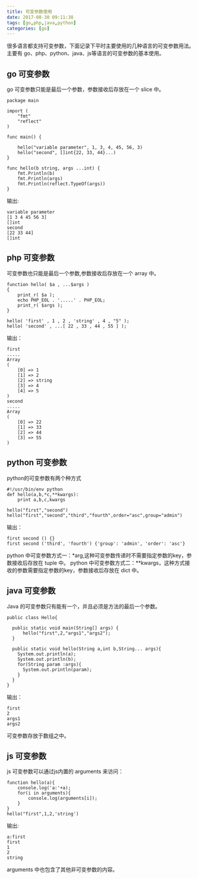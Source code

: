 ```yaml
---
title: 可变参数使用
date: 2017-08-30 09:11:38
tags: [go,php,java,python]
categories: [go]
---
```


很多语言都支持可变参数，下面记录下平时主要使用的几种语言的可变参数用法。主要有 go、php、python、java、js等语言的可变参数的基本使用。

<!--more-->

## go 可变参数

go 可变参数只能是最后一个参数，参数接收后存放在一个 slice 中。
```
package main

import (
	"fmt"
	"reflect"
)

func main() {

	hello("variable parameter", 1, 3, 4, 45, 56, 3)
	hello("second", []int{22, 33, 44}...)
}

func hello(b string, args ...int) {
	fmt.Println(b)
	fmt.Println(args)
	fmt.Println(reflect.TypeOf(args))
}

```
输出:
```
variable parameter
[1 3 4 45 56 3]
[]int
second
[22 33 44]
[]int
```

## php 可变参数
可变参数也只能是最后一个参数,参数接收后存放在一个 array 中。
```
function hello( $a , ...$args )
{
	print_r( $a );
	echo PHP_EOL . '.....' . PHP_EOL;
	print_r( $args );
}

hello( 'first' , 1 , 2 , 'string' , 4 , "5" );
hello( 'second' , ...[ 22 , 33 , 44 , 55 ] );
```
输出：
```
first
.....
Array
(
    [0] => 1
    [1] => 2
    [2] => string
    [3] => 4
    [4] => 5
)
second
.....
Array
(
    [0] => 22
    [1] => 33
    [2] => 44
    [3] => 55
)
```

## python 可变参数
python的可变参数有两个种方式

```
#!/usr/bin/env python
def hello(a,b,*c,**kwargs):
    print a,b,c,kwargs

hello("first","second")
hello("first","second","third","fourth",order="asc",group="admin")
```
输出：
```
first second () {}
first second ('third', 'fourth') {'group': 'admin', 'order': 'asc'}
```

python 中可变参数方式一：*arg,这种可变参数传递时不需要指定参数的key，参数接收后存放在 tuple 中。
python 中可变参数方式二：**kwargs，这种方式接收的参数需要指定参数的key，参数接收后存放在 dict 中。

## java 可变参数

Java 的可变参数只有能有一个，并且必须是方法的最后一个参数。
```
public class Hello{

  public static void main(String[] args) {
      hello("first",2,"args1","args2");
  }

  public static void hello(String a,int b,String... args){
    System.out.println(a);
    System.out.println(b);
    for(String param :args){
      System.out.println(param);
    }
  }
}

```
输出：
```
first
2
args1
args2

```
可变参数存放于数组之中。

## js 可变参数
js 可变参数可以通过js内置的 arguments 来访问：
```
function hello(a){
	console.log('a:'+a);
	for(i in arguments){
		console.log(arguments[i]);
	}
}
hello("first",1,2,'string')
```
输出:
```
a:first
first
1
2
string
```
arguments 中也包含了其他非可变参数的内容。



